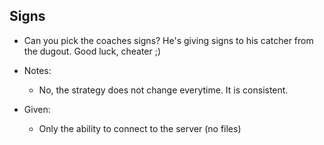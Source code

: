 ## Signs 
- Can you pick the coaches signs? He's giving signs to his catcher from the dugout. Good luck, cheater ;) 


- Notes: 
	- No, the strategy does not change everytime. It is consistent.
- Given: 
	- Only the ability to connect to the server (no files) 
